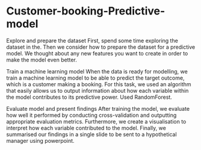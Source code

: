 # Customer-booking-Predictive-model
Explore and prepare the dataset First, spend some time exploring the dataset in the. Then we consider how to prepare the dataset for a predictive model. We thought about any new features you want to create in order to make the model even better.

Train a machine learning model When the data is ready for modelling, we train a machine learning model to be able to predict the target outcome, which is a customer making a booking. For this task, we used an algorithm that easily allows us to output information about how each variable within the model contributes to its predictive power. Used RandomForest.

Evaluate model and present findings After training the model, we evaluate how well it performed by conducting cross-validation and outputting appropriate evaluation metrics. Furthermore, we create a visualisation to interpret how each variable contributed to the model. Finally, we summarised our findings in a single slide to be sent to a hypothetical manager using powerpoint.
